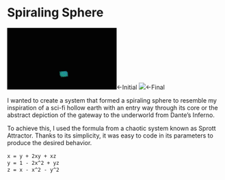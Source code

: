 # Spiraling Sphere

![](.ignore/intial.gif)<-Initial
![](.ignore/final.gif)<-Final

I wanted to create a system that formed a spiraling sphere to resemble my inspiration of a sci-fi hollow earth with an entry way through its core or the abstract depiction of the gateway to the underworld from Dante’s Inferno.

To achieve this, I used the formula from a chaotic system known as Sprott Attractor.
Thanks to its simplicity, it was easy to code in its parameters to produce the desired behavior.
```
x = y + 2xy + xz
y = 1 - 2x^2 + yz
z = x - x^2 - y^2
```
